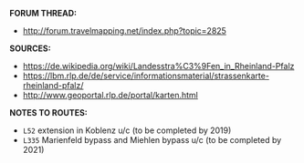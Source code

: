 ﻿**FORUM THREAD:**
- http://forum.travelmapping.net/index.php?topic=2825


**SOURCES:**
- https://de.wikipedia.org/wiki/Landesstra%C3%9Fen_in_Rheinland-Pfalz
- https://lbm.rlp.de/de/service/informationsmaterial/strassenkarte-rheinland-pfalz/
- http://www.geoportal.rlp.de/portal/karten.html


**NOTES TO ROUTES:**
- `L52` extension in Koblenz u/c (to be completed by 2019)
- `L335` Marienfeld bypass and Miehlen bypass u/c (to be completed by 2021)
